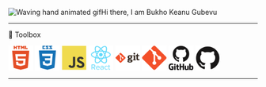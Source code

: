 
 <img src="https://raw.githubusercontent.com/nixin72/nixin72/master/wave.gif" 
         alt="Waving hand animated gif"
         height ="45"
         width="45" />Hi there, I am Bukho Keanu Gubevu

---

🧰 Toolbox

<img src=https://github.com/devicons/devicon/blob/master/icons/html5/html5-plain-wordmark.svg   alt= "HTML logo" width="50"  height="50"/> <img src=https://github.com/devicons/devicon/blob/master/icons/css3/css3-plain-wordmark.svg  alt= "CSS logo" width="50"  height="50"/>  <img src=https://github.com/devicons/devicon/blob/master/icons/javascript/javascript-original.svg  alt= "JavaScript logo" width="50"  height="50"/> <img src=https://github.com/devicons/devicon/blob/master/icons/react/react-original-wordmark.svg  alt= "React logo" width="50"  height="50"/>  <img src=https://github.com/devicons/devicon/blob/master/icons/git/git-original-wordmark.svg  alt= "Git logo" width="50"  height="50"/>  <img src=https://github.com/devicons/devicon/blob/master/icons/git/git-original.svg  alt= "Git logo" width="50"  height="50"/>  <img src=https://github.com/devicons/devicon/blob/master/icons/github/github-original-wordmark.svg  alt= "Github logo" width="50"  height="50"/>  <img src=https://github.com/devicons/devicon/blob/master/icons/github/github-original.svg  alt= "Github logo" width="50"  height="50"/>

---






<!--
**Bukho357/Bukho357** is a ✨ _special_ ✨ repository because its `README.md` (this file) appears on your GitHub profile.


Here are some ideas to get you started:

- 🔭 I’m currently working on ...
- 🌱 I’m currently learning ...
- 👯 I’m looking to collaborate on ...
- 🤔 I’m looking for help with ...
- 💬 Ask me about ...
- 📫 How to reach me: ...
- 😄 Pronouns: ...
- ⚡ Fun fact: ...
-->
